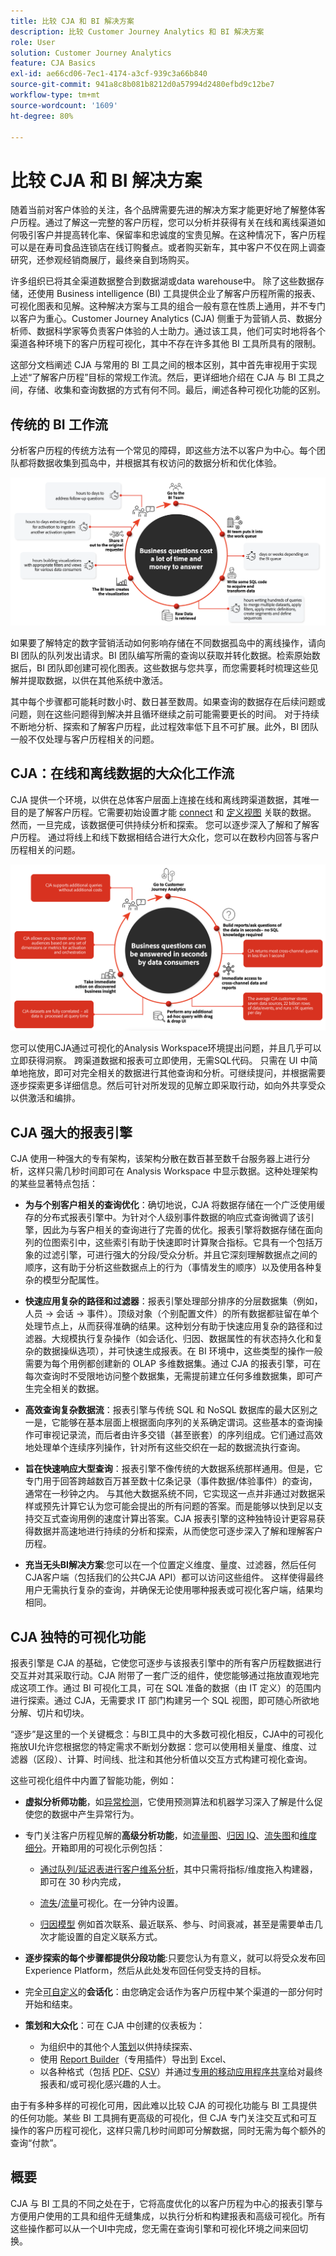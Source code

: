 ```yaml
---
title: 比较 CJA 和 BI 解决方案
description: 比较 Customer Journey Analytics 和 BI 解决方案
role: User
solution: Customer Journey Analytics
feature: CJA Basics
exl-id: ae66cd06-7ec1-4174-a3cf-939c3a66b840
source-git-commit: 941a8c8b081b8212d0a57994d2480efbd9c12be7
workflow-type: tm+mt
source-wordcount: '1609'
ht-degree: 80%

---
```


# 比较 CJA 和 BI 解决方案

随着当前对客户体验的关注，各个品牌需要先进的解决方案才能更好地了解整体客户历程。通过了解这一完整的客户历程，您可以分析并获得有关在线和离线渠道如何吸引客户并提高转化率、保留率和忠诚度的宝贵见解。在这种情况下，客户历程可以是在寿司食品连锁店在线订购餐点。或者购买新车，其中客户不仅在网上调查研究，还参观经销商展厅，最终亲自到场购买。

许多组织已将其全渠道数据整合到数据湖或data warehouse中。 除了这些数据存储，还使用 Business intelligence (BI) 工具提供企业了解客户历程所需的报表、可视化图表和见解。这种解决方案与工具的组合一般有意在性质上通用，并不专门以客户为重心。Customer Journey Analytics (CJA) 侧重于为营销人员、数据分析师、数据科学家等负责客户体验的人士助力。通过该工具，他们可实时地将各个渠道各种环境下的客户历程可视化，其中不存在许多其他 BI 工具所具有的限制。

这部分文档阐述 CJA 与常用的 BI 工具之间的根本区别，其中首先审视用于实现上述“了解客户历程”目标的常规工作流。然后，更详细地介绍在 CJA 与 BI 工具之间，存储、收集和查询数据的方式有何不同。最后，阐述各种可视化功能的区别。

## 传统的 BI 工作流

分析客户历程的传统方法有一个常见的障碍，即这些方法不以客户为中心。每个团队都将数据收集到孤岛中，并根据其有权访问的数据分析和优化体验。

![典型的 BI 工作流](./assets/biworkflow.png)

如果要了解特定的数字营销活动如何影响存储在不同数据孤岛中的离线操作，请向 BI 团队的队列发出请求。BI 团队编写所需的查询以获取并转化数据。检索原始数据后，BI 团队即创建可视化图表。这些数据与您共享，而您需要耗时梳理这些见解并提取数据，以供在其他系统中激活。

其中每个步骤都可能耗时数小时、数日甚至数周。如果查询的数据存在后续问题或问题，则在这些问题得到解决并且循环继续之前可能需要更长的时间。 对于持续不断地分析、探索和了解客户历程，此过程效率低下且不可扩展。此外，BI 团队一般不仅处理与客户历程相关的问题。

## CJA：在线和离线数据的大众化工作流

CJA 提供一个环境，以供在总体客户层面上连接在线和离线跨渠道数据，其唯一目的是了解客户历程。它需要初始设置才能 [connect](/help/connections/overview.md) 和 [定义视图](/help/data-views/data-views.md) 关联的数据。 然而，一旦完成，该数据便可供持续分析和探索。 您可以逐步深入了解和了解客户历程。 通过将线上和线下数据相结合进行大众化，您可以在数秒内回答与客户历程相关的问题。

![CJA 工作流](./assets/cjaworkflow.png)

您可以使用CJA通过可视化的Analysis Workspace环境提出问题，并且几乎可以立即获得洞察。 跨渠道数据和报表可立即使用，无需SQL代码。 只需在 UI 中简单地拖放，即可对完全相关的数据进行其他查询和分析。可继续提问，并根据需要逐步探索更多详细信息。然后可针对所发现的见解立即采取行动，如向外共享受众以供激活和编排。

## CJA 强大的报表引擎

CJA 使用一种强大的专有架构，该架构分散在数百甚至数千台服务器上进行分析，这样只需几秒时间即可在 Analysis Workspace 中显示数据。这种处理架构的某些显著特点包括：

* **为与个别客户相关的查询优化**：确切地说，CJA 将数据存储在一个广泛使用缓存的分布式报表引擎中。为针对个人级别事件数据的响应式查询微调了该引擎，因此为与客户相关的查询进行了完善的优化。报表引擎将数据存储在面向列的位图索引中，这些索引有助于快速即时计算聚合指标。它具有一个包括万象的过滤引擎，可进行强大的分段/受众分析。并且它深刻理解数据点之间的顺序，这有助于分析这些数据点上的行为（事情发生的顺序）以及使用各种复杂的模型分配属性。

* **快速应用复杂的路径和过滤器**：报表引擎处理部分排序的分层数据集（例如，人员 -> 会话 -> 事件）。顶级对象（个别配置文件）的所有数据都驻留在单个处理节点上，从而获得准确的结果。这种划分有助于快速应用复杂的路径和过滤器。大规模执行复杂操作（如会话化、归因、数据属性的有状态持久化和复杂的数据操纵选项），并可快速生成报表。在 BI 环境中，这些类型的操作一般需要为每个用例都创建新的 OLAP 多维数据集。通过 CJA 的报表引擎，可在每次查询时不受限地访问整个数据集，无需提前建立任何多维数据集，即可产生完全相关的数据。

* **高效查询复杂数据流**：报表引擎与传统 SQL 和 NoSQL 数据库的最大区别之一是，它能够在基本层面上根据面向序列的关系确定谓词。这些基本的查询操作可审视记录流，而后者由许多交错（甚至嵌套）的序列组成。它们通过高效地处理单个连续序列操作，针对所有这些交织在一起的数据流执行查询。

* **旨在快速响应大型查询**：报表引擎不像传统的大数据系统那样通用。但是，它专门用于回答跨越数百万甚至数十亿条记录（事件数据/体验事件）的查询，通常在一秒钟之内。 与其他大数据系统不同，它实现这一点并非通过对数据采样或预先计算它认为您可能会提出的所有问题的答案。而是能够以快到足以支持交互式查询用例的速度计算出答案。CJA 报表引擎的这种独特设计更容易获得数据并高速地进行持续的分析和探索，从而使您可逐步深入了解和理解客户历程。

* **充当无头BI解决方案**:您可以在一个位置定义维度、量度、过滤器，然后任何CJA客户端（包括我们的公共CJA API）都可以访问这些组件。 这样使得最终用户无需执行复杂的查询，并确保无论使用哪种报表或可视化客户端，结果均相同。

## CJA 独特的可视化功能

报表引擎是 CJA 的基础，它使您可逐步与该报表引擎中的所有客户历程数据进行交互并对其采取行动。CJA 附带了一套广泛的组件，使您能够通过拖放直观地完成这项工作。通过 BI 可视化工具，可在 SQL 准备的数据（由 IT 定义）的范围内进行探索。通过 CJA，无需要求 IT 部门构建另一个 SQL 视图，即可随心所欲地分解、切片和切块。

“逐步”是这里的一个关键概念：与BI工具中的大多数可视化相反，CJA中的可视化拖放UI允许您根据您的特定需求不断划分数据：您可以使用相关量度、维度、过滤器（区段）、计算、时间线、批注和其他分析值以交互方式构建可视化查询。

这些可视化组件中内置了智能功能，例如：

* **虚拟分析师功能**，如[异常检测](/help/analysis-workspace/virtual-analyst/c-anomaly-detection/anomaly-detection.md)，它使用预测算法和机器学习深入了解是什么促使您的数据中产生异常行为。

* 专门关注客户历程见解的&#x200B;**高级分析功能**，如[流量图](/help/analysis-workspace/visualizations/c-flow/flow.md)、[归因 IQ](/help/analysis-workspace/attribution/overview.md)、[流失图](/help/analysis-workspace/visualizations/fallout/fallout-flow.md)和[维度细分](/help/components/dimensions/t-breakdown-fa.md)。开箱即用的可视化示例包括：

   * [通过队列/延迟表进行客户维系分析](/help/analysis-workspace/visualizations/cohort-table/cohort-use-cases.md)，其中只需将指标/维度拖入构建器，即可在 30 秒内完成，

   * [流失](/help/analysis-workspace/visualizations/fallout/configuring-fallout.md)/[流量](/help/analysis-workspace/visualizations/c-flow/create-flow.md)可视化。在一分钟内设置。

   * [归因模型](/help/analysis-workspace/attribution/algorithmic.md) 例如首次联系、最近联系、参与、时间衰减，甚至是需要单击几次才能设置的自定义联系方式。

* **逐步探索的每个步骤都提供分段功能**:只要您认为有意义，就可以将受众发布回Experience Platform，然后从此处发布回任何受支持的目标。

* 完全[可自定义](/help/data-views/component-settings/persistence.md)的&#x200B;**会话化**：由您确定会话作为客户历程中某个渠道的一部分何时开始和结束。

* **策划和大众化**：可在 CJA 中创建的仪表板为：

   * 为组织中的其他个人[策划](/help/analysis-workspace/curate-share/curate.md)以供持续探索、
   * 使用 [Report Builder](/help/report-builder/report-buider-overview.md)（专用插件）导出到 Excel、
   * 以各种格式（包括 [PDF](/help/analysis-workspace/curate-share/download-send.md)、[CSV](/help/analysis-workspace/curate-share/download-send.md)）并通过[专用的移动应用程序](/help/mobile-app/home.md)[共享](/help/analysis-workspace/curate-share/share-projects.md)给对最终报表和/或可视化感兴趣的人士。

由于有多种多样的可视化可用，因此难以比较 CJA 的可视化功能与 BI 工具提供的任何功能。某些 BI 工具拥有更高级的可视化，但 CJA 专门关注交互式和可互操作的客户历程可视化，这样只需几秒时间即可分解数据，同时无需为每个额外的查询“付款”。


## 概要

CJA 与 BI 工具的不同之处在于，它将高度优化的以客户历程为中心的报表引擎与方便用户使用的工具和组件无缝集成，以执行分析和构建报表和高级可视化。所有这些操作都可以从一个UI中完成，您无需在查询引擎和可视化环境之间来回切换。
